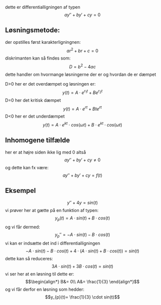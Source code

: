 dette er differentialligningen af typen
$$ay''+by'+cy=0$$
## Løsningsmetode:
der opstilles først karakterligningnen:
$$ar^{2}+br+c=0$$
diskrimanten kan så findes som:
$$D=b^{2}-4ac$$
dette handler om hvormange løsningerne der er og hvordan de er dæmpet

D>0
her er det overdæmpet og løsningen er:
$$y(t)=A \cdot e^{r_{1}t}+Be^{r_{2}t}$$
D=0
her det kritisk dæmpet
$$y(t)=A \cdot e^{rt}+Bte^{rt}$$
D<0
her er det underdæmpet
$$y(t)=A \cdot e^{kt} \cdot cos( \omega t)+B \cdot e^{kt} \cdot cos(\omega t)$$
## Inhomogene tilfælde
her er at højre siden ikke lig med 0 altså 
$$ay''+by'+cy \neq 0$$
og dette kan fx være:
$$ay''+by'+cy=f(t)$$

## Eksempel
$$y''+4y=sin(t)$$
vi prøver her at gætte på en funktion af typen:
$$y_{p}(t)=A \cdot sin(t)+B \cdot cos(t)$$
og vi får dermed:
$$y_{p}''=-A \cdot sin(t)- B \cdot cos(t)$$
vi kan er indsætte det ind i differentialligningen
$$-A \cdot sin(t)- B \cdot cos(t)+4 \cdot (A \cdot sin(t)+B \cdot cos(t))=sin(t)$$
dette kan så reduceres:
$$3A \cdot sin(t) + 3B \cdot cos(t)=sin(t)$$
vi ser her at en løsning til dette er:
$$\begin{align*}
B&= 0\\
A&= \frac{1}{3}
\end{align*}$$
og vi får derfor en løsning som hedder:
$$y_{p}(t)= \frac{1}{3} \cdot sin(t)$$
